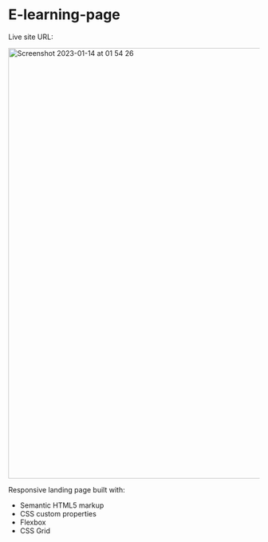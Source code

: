 # E-learning-page
Live site URL:

<img width="863" alt="Screenshot 2023-01-14 at 01 54 26" src="https://user-images.githubusercontent.com/87713231/212445434-c20d5df7-4f8c-4f9c-9474-bd1a9db53322.png">



Responsive landing page built with:

- Semantic HTML5 markup
- CSS custom properties
- Flexbox
- CSS Grid
